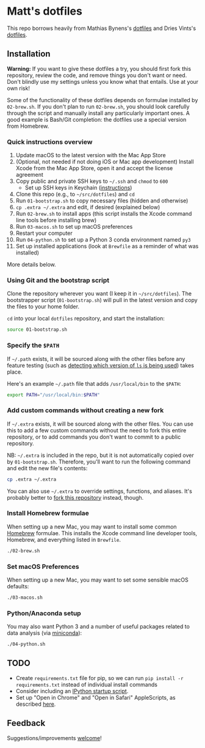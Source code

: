 # Matt's dotfiles

This repo borrows heavily from Mathias Bynens's [dotfiles](https://github.com/mathiasbynens/dotfiles/) and Dries Vints's [dotfiles](https://github.com/driesvints/dotfiles).

## Installation

**Warning:** If you want to give these dotfiles a try, you should first fork this repository, review the code, and remove things you don't want or need. Don't blindly use my settings unless you know what that entails. Use at your own risk!

Some of the functionality of these dotfiles depends on formulae installed by `02-brew.sh`. If you don't plan to run `02-brew.sh`, you should look carefully through the script and manually install any particularly important ones. A good example is Bash/Git completion: the dotfiles use a special version from Homebrew.

### Quick instructions overview

1. Update macOS to the latest version with the Mac App Store
1. (Optional, not needed if not doing iOS or Mac app development) Install Xcode from the Mac App Store, open it and accept the license agreement
1. Copy public and private SSH keys to `~/.ssh` and `chmod` to `600`
    - Set up SSH keys in Keychain ([instructions](https://github.com/jirsbek/SSH-keys-in-macOS-Sierra-keychain))
1. Clone this repo (e.g., to `~/src/dotfiles`) and `cd`
1. Run `01-bootstrap.sh` to copy necessary files (hidden and otherwise)
1. `cp .extra ~/.extra` and edit, if desired (explained below)
1. Run `02-brew.sh` to install apps (this script installs the Xcode command line tools before installing brew)
1. Run `03-macos.sh` to set up macOS preferences
1. Restart your computer
1. Run `04-python.sh` to set up a Python 3 conda environment named `py3`
1. Set up installed applications (look at `Brewfile` as a reminder of what was installed)

More details below.

### Using Git and the bootstrap script

Clone the repository wherever you want (I keep it in `~/src/dotfiles`). The bootstrapper script (`01-bootstrap.sh`) will pull in the latest version and copy the files to your home folder.

`cd` into your local `dotfiles` repository, and start the installation:

```bash
source 01-bootstrap.sh
```

### Specify the `$PATH`

If `~/.path` exists, it will be sourced along with the other files before any feature testing (such as [detecting which version of `ls` is being used](https://github.com/mathiasbynens/dotfiles/blob/aff769fd75225d8f2e481185a71d5e05b76002dc/.aliases#L21-26)) takes place.

Here's an example `~/.path` file that adds `/usr/local/bin` to the `$PATH`:

```bash
export PATH="/usr/local/bin:$PATH"
```

### Add custom commands without creating a new fork

If `~/.extra` exists, it will be sourced along with the other files. You can use this to add a few custom commands without the need to fork this entire repository, or to add commands you don't want to commit to a public repository.

NB: `~/.extra` is included in the repo, but it is not automatically copied over by `01-bootstrap.sh`. Therefore, you'll want to run the following command and edit the new file's contents:

```bash
cp .extra ~/.extra
```

You can also use `~/.extra` to override settings, functions, and aliases. It's probably better to [fork this repository](https://github.com/warmlogic/dotfiles/fork) instead, though.

### Install Homebrew formulae

When setting up a new Mac, you may want to install some common [Homebrew](http://brew.sh/) formulae. This installs the Xcode command line developer tools, Homebrew, and everything listed in `Brewfile`.

```bash
./02-brew.sh
```

### Set macOS Preferences

When setting up a new Mac, you may want to set some sensible macOS defaults:

```bash
./03-macos.sh
```

### Python/Anaconda setup

You may also want Python 3 and a number of useful packages related to data analysis (via [miniconda](https://conda.io/miniconda.html)):

```bash
./04-python.sh
```

## TODO

- Create `requirements.txt` file for pip, so we can run `pip install -r requirements.txt` instead of individual install commands
- Consider including an [IPython startup script](http://ipython.readthedocs.io/en/stable/interactive/tutorial.html?highlight=startup#startup-files).
- Set up "Open in Chrome" and "Open in Safari" AppleScripts, as described [here](https://www.engadget.com/2011/03/14/use-applescript-to-open-current-safari-url-in-google-chrome/).

## Feedback

Suggestions/improvements [welcome](https://github.com/warmlogic/dotfiles/issues)!
